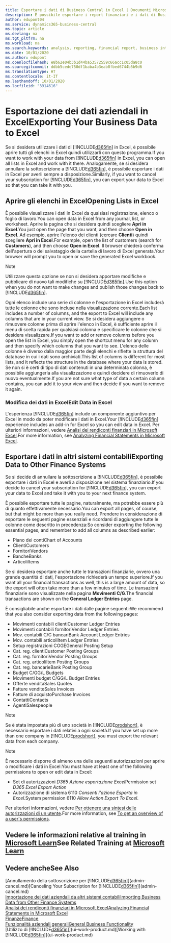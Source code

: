 ```yaml
---
title: Esportare i dati di Business Central in Excel | Documenti Microsoft
description: È possibile esportare i report finanziari e i dati di Business Intelligence da Business Central in Excel o aprire i dati di Business Central in Excel.
author: edupont04
ms.service: dynamics365-business-central
ms.topic: article
ms.devlang: na
ms.tgt_pltfrm: na
ms.workload: na
ms.search.keywords: analysis, reporting, financial report, business intelligence, BI, Excel
ms.date: 10/01/2020
ms.author: edupont
ms.openlocfilehash: e8b62e04b3b1d44ba53572559c66acc1c05da8c0
ms.sourcegitcommit: ddbb5cede750df1baba4b3eab8fbed6744b5b9d6
ms.translationtype: HT
ms.contentlocale: it-IT
ms.lasthandoff: 10/01/2020
ms.locfileid: "3914616"
---
```

# <a name="exporting-your-business-data-to-excel"></a><span data-ttu-id="50d90-103">Esportazione dei dati aziendali in Excel</span><span class="sxs-lookup"><span data-stu-id="50d90-103">Exporting Your Business Data to Excel</span></span>
<span data-ttu-id="50d90-104">Se si desidera utilizzare i dati di [!INCLUDE[d365fin](includes/d365fin_md.md)] in Excel, è possibile aprire tutti gli elenchi in Excel quindi utilizzarli con questo programma.</span><span class="sxs-lookup"><span data-stu-id="50d90-104">If you want to work with your data from [!INCLUDE[d365fin](includes/d365fin_md.md)] in Excel, you can open all lists in Excel and work with it there.</span></span> <span data-ttu-id="50d90-105">Analogamente, se si desidera annullare la sottoscrizione a [!INCLUDE[d365fin](includes/d365fin_md.md)], è possibile esportare i dati in Excel per averli sempre a disposizione.</span><span class="sxs-lookup"><span data-stu-id="50d90-105">Similarly, if you want to cancel your subscription for [!INCLUDE[d365fin](includes/d365fin_md.md)], you can export your data to Excel so that you can take it with you.</span></span>

## <a name="opening-lists-in-excel"></a><span data-ttu-id="50d90-106">Aprire gli elenchi in Excel</span><span class="sxs-lookup"><span data-stu-id="50d90-106">Opening Lists in Excel</span></span>
<span data-ttu-id="50d90-107">È possibile visualizzare i dati in Excel da qualsiasi registrazione, elenco o foglio di lavoro.</span><span class="sxs-lookup"><span data-stu-id="50d90-107">You can open data in Excel from any journal, list, or worksheet.</span></span> <span data-ttu-id="50d90-108">Aprire la pagina che si desidera quindi scegliere **Apri in Excel**.</span><span class="sxs-lookup"><span data-stu-id="50d90-108">You just open the page that you want, and then choose **Open in Excel**.</span></span> <span data-ttu-id="50d90-109">Ad esempio, aprire l'elenco dei clienti (cercare **Clienti**) quindi scegliere **Apri in Excel**.</span><span class="sxs-lookup"><span data-stu-id="50d90-109">For example, open the list of customers (search for **Customers**), and then choose **Open in Excel**.</span></span> <span data-ttu-id="50d90-110">Il browser chiederà conferma dell'apertura o del salvataggio della cartella di lavoro di Excel generata.</span><span class="sxs-lookup"><span data-stu-id="50d90-110">Your browser will prompt you to open or save the generated Excel workbook.</span></span>  

> [!NOTE]
> <span data-ttu-id="50d90-111">Utilizzare questa opzione se non si desidera apportare modifiche e pubblicare di nuovo tali modifiche su [!INCLUDE[d365fin](includes/d365fin_md.md)].</span><span class="sxs-lookup"><span data-stu-id="50d90-111">Use this option when you do not want to make changes and publish those changes back to [!INCLUDE[d365fin](includes/d365fin_md.md)].</span></span>  

<span data-ttu-id="50d90-112">Ogni elenco include una serie di colonne e l'esportazione in Excel includerà tutte le colonne che sono incluse nella visualizzazione corrente.</span><span class="sxs-lookup"><span data-stu-id="50d90-112">Each list includes a number of columns, and the export to Excel will include any columns that are in your current view.</span></span> <span data-ttu-id="50d90-113">Se si desidera aggiungere o rimuovere colonne prima di aprire l'elenco in Excel, è sufficiente aprire il menu di scelta rapida per qualsiasi colonna e specificare le colonne che si desidera visualizzare.</span><span class="sxs-lookup"><span data-stu-id="50d90-113">If you want to add or remove columns before you open the list in Excel, you simply open the shortcut menu for any column and then specify which columns that you want to see.</span></span> <span data-ttu-id="50d90-114">L'elenco delle colonne è diverso dalla maggior parte degli elenchi e riflette la struttura del database in cui i dati sono archiviati.</span><span class="sxs-lookup"><span data-stu-id="50d90-114">This list of columns is different for most lists, and it reflects the structure in the database where your data is stored.</span></span> <span data-ttu-id="50d90-115">Se non si è certi di tipo di dati contenuti in una determinata colonna, è possibile aggiungerla alla visualizzazione e quindi decidere di rimuoverlo di nuovo eventualmente.</span><span class="sxs-lookup"><span data-stu-id="50d90-115">If you are not sure what type of data a certain column contains, you can add it to your view and then decide if you want to remove it again.</span></span>  

### <a name="edit-data-in-excel"></a><span data-ttu-id="50d90-116">Modifica dei dati in Excel</span><span class="sxs-lookup"><span data-stu-id="50d90-116">Edit Data in Excel</span></span>
<span data-ttu-id="50d90-117">L'esperienza [!INCLUDE[d365fin](includes/d365fin_md.md)] include un componente aggiuntivo per Excel in modo da poter modificare i dati in Excel.</span><span class="sxs-lookup"><span data-stu-id="50d90-117">Your [!INCLUDE[d365fin](includes/d365fin_md.md)] experience includes an add-in for Excel so you can edit data in Excel.</span></span> <span data-ttu-id="50d90-118">Per ulteriori informazioni, vedere [Analisi dei rendiconti finanziari in Microsoft Excel](finance-analyze-excel.md).</span><span class="sxs-lookup"><span data-stu-id="50d90-118">For more information, see [Analyzing Financial Statements in Microsoft Excel](finance-analyze-excel.md).</span></span>  

## <a name="exporting-data-to-other-finance-systems"></a><span data-ttu-id="50d90-119">Esportare i dati in altri sistemi contabili</span><span class="sxs-lookup"><span data-stu-id="50d90-119">Exporting Data to Other Finance Systems</span></span>
<span data-ttu-id="50d90-120">Se si decide di annullare la sottoscrizione a [!INCLUDE[d365fin](includes/d365fin_md.md)], è possibile esportare i dati in Excel e averli a disposizione nel sistema finanziario.</span><span class="sxs-lookup"><span data-stu-id="50d90-120">If you decide to cancel your subscription for [!INCLUDE[d365fin](includes/d365fin_md.md)], you can export your data to Excel and take it with you to your next finance system.</span></span>  

<span data-ttu-id="50d90-121">È possibile esportare tutte le pagine, naturalmente, ma potrebbe essere più di quanto effettivamente necessario.</span><span class="sxs-lookup"><span data-stu-id="50d90-121">You can export all pages, of course, but that might be more than you really need.</span></span> <span data-ttu-id="50d90-122">Prendere in considerazione di esportare le seguenti pagine essenziali e ricordarsi di aggiungere tutte le colonne come descritto in precedenza:</span><span class="sxs-lookup"><span data-stu-id="50d90-122">So consider exporting the following essential pages, and remember to add all columns as described earlier:</span></span>  

* <span data-ttu-id="50d90-123">Piano dei conti</span><span class="sxs-lookup"><span data-stu-id="50d90-123">Chart of Accounts</span></span>  
* <span data-ttu-id="50d90-124">Clienti</span><span class="sxs-lookup"><span data-stu-id="50d90-124">Customers</span></span>  
* <span data-ttu-id="50d90-125">Fornitori</span><span class="sxs-lookup"><span data-stu-id="50d90-125">Vendors</span></span>  
* <span data-ttu-id="50d90-126">Banche</span><span class="sxs-lookup"><span data-stu-id="50d90-126">Banks</span></span>  
* <span data-ttu-id="50d90-127">Articoli</span><span class="sxs-lookup"><span data-stu-id="50d90-127">Items</span></span>  

<span data-ttu-id="50d90-128">Se si desidera esportare anche tutte le transazioni finanziarie, ovvero una grande quantità di dati, l'esportazione richiederà un tempo superiore.</span><span class="sxs-lookup"><span data-stu-id="50d90-128">If you want all your financial transactions as well, this is a large amount of data, so the export will often take more than a few minutes of time.</span></span> <span data-ttu-id="50d90-129">Le transazioni finanziarie sono visualizzate nella pagina **Movimenti C/G**.</span><span class="sxs-lookup"><span data-stu-id="50d90-129">The financial transactions are shown on the **General Ledger Entries** page.</span></span>  

<span data-ttu-id="50d90-130">È consigliabile anche esportare i dati dalle pagine seguenti:</span><span class="sxs-lookup"><span data-stu-id="50d90-130">We recommend that you also consider exporting data from the following pages:</span></span>  

* <span data-ttu-id="50d90-131">Movimenti contabili clienti</span><span class="sxs-lookup"><span data-stu-id="50d90-131">Customer Ledger Entries</span></span>  
* <span data-ttu-id="50d90-132">Movimenti contabili fornitori</span><span class="sxs-lookup"><span data-stu-id="50d90-132">Vendor Ledger Entries</span></span>  
* <span data-ttu-id="50d90-133">Mov. contabili C/C bancari</span><span class="sxs-lookup"><span data-stu-id="50d90-133">Bank Account Ledger Entries</span></span>  
* <span data-ttu-id="50d90-134">Mov. contabili articoli</span><span class="sxs-lookup"><span data-stu-id="50d90-134">Item Ledger Entries</span></span>  
* <span data-ttu-id="50d90-135">Setup registrazioni COGE</span><span class="sxs-lookup"><span data-stu-id="50d90-135">General Posting Setup</span></span>  
* <span data-ttu-id="50d90-136">Cat. reg. clienti</span><span class="sxs-lookup"><span data-stu-id="50d90-136">Customer Posting Groups</span></span>  
* <span data-ttu-id="50d90-137">Cat. reg. fornitori</span><span class="sxs-lookup"><span data-stu-id="50d90-137">Vendor Posting Groups</span></span>  
* <span data-ttu-id="50d90-138">Cat. reg. articoli</span><span class="sxs-lookup"><span data-stu-id="50d90-138">Item Posting Groups</span></span>  
* <span data-ttu-id="50d90-139">Cat. reg. bancarie</span><span class="sxs-lookup"><span data-stu-id="50d90-139">Bank Posting Group</span></span>  
* <span data-ttu-id="50d90-140">Budget C/G</span><span class="sxs-lookup"><span data-stu-id="50d90-140">G/L Budgets</span></span>  
* <span data-ttu-id="50d90-141">Movimenti budget C/G</span><span class="sxs-lookup"><span data-stu-id="50d90-141">G/L Budget Entries</span></span>  
* <span data-ttu-id="50d90-142">Offerte vendita</span><span class="sxs-lookup"><span data-stu-id="50d90-142">Sales Quotes</span></span>  
* <span data-ttu-id="50d90-143">Fatture vendite</span><span class="sxs-lookup"><span data-stu-id="50d90-143">Sales Invoices</span></span>  
* <span data-ttu-id="50d90-144">Fatture di acquisto</span><span class="sxs-lookup"><span data-stu-id="50d90-144">Purchase Invoices</span></span>  
* <span data-ttu-id="50d90-145">Contatti</span><span class="sxs-lookup"><span data-stu-id="50d90-145">Contacts</span></span>  
* <span data-ttu-id="50d90-146">Agenti</span><span class="sxs-lookup"><span data-stu-id="50d90-146">Salespeople</span></span>  

> [!NOTE]  
> <span data-ttu-id="50d90-147">Se è stata impostata più di uno società in [!INCLUDE[prodshort](includes/prodshort.md)], è necessario esportare i dati relativi a ogni società.</span><span class="sxs-lookup"><span data-stu-id="50d90-147">If you have set up more than one company in [!INCLUDE[prodshort](includes/prodshort.md)], you must export the relevant data from each company.</span></span>

> [!NOTE]
> <span data-ttu-id="50d90-148">È necessario disporre di almeno una delle seguenti autorizzazioni per aprire o modificare i dati in Excel:</span><span class="sxs-lookup"><span data-stu-id="50d90-148">You must have at least one of the following permissions to open or edit data in Excel:</span></span>
>    - <span data-ttu-id="50d90-149">Set di autorizzazioni *D365 Azione esportazione Excel*</span><span class="sxs-lookup"><span data-stu-id="50d90-149">Permission set *D365 Excel Export Action*</span></span>  
>    - <span data-ttu-id="50d90-150">Autorizzazione di sistema 6110 *Consenti l'azione Esporta in Excel*.</span><span class="sxs-lookup"><span data-stu-id="50d90-150">System permission 6110 *Allow Action Export To Excel*.</span></span>  

<span data-ttu-id="50d90-151">Per ulteriori informazioni, vedere [Per ottenere una sintesi delle autorizzazioni di un utente](ui-define-granular-permissions.md#to-get-an-overview-of-a-users-permissions).</span><span class="sxs-lookup"><span data-stu-id="50d90-151">For more information, see [To get an overview of a user's permissions](ui-define-granular-permissions.md#to-get-an-overview-of-a-users-permissions).</span></span>

## <a name="see-related-training-at-microsoft-learn"></a><span data-ttu-id="50d90-152">Vedere le informazioni relative al training in [Microsoft Learn](/learn/modules/configure-powerbi-excel-dynamics-365-business-central/index)</span><span class="sxs-lookup"><span data-stu-id="50d90-152">See Related Training at [Microsoft Learn](/learn/modules/configure-powerbi-excel-dynamics-365-business-central/index)</span></span>

## <a name="see-also"></a><span data-ttu-id="50d90-153">Vedere anche</span><span class="sxs-lookup"><span data-stu-id="50d90-153">See Also</span></span>
<span data-ttu-id="50d90-154">[Annullamento della sottoscrizione per [!INCLUDE[d365fin](includes/d365fin_md.md)]](admin-cancel.md)</span><span class="sxs-lookup"><span data-stu-id="50d90-154">[Canceling Your Subscription for [!INCLUDE[d365fin](includes/d365fin_md.md)]](admin-cancel.md)</span></span>  
[<span data-ttu-id="50d90-155">Importazione dei dati aziendali da altri sistemi contabili</span><span class="sxs-lookup"><span data-stu-id="50d90-155">Importing Business Data from Other Finance Systems</span></span>](across-import-data-configuration-packages.md)  
[<span data-ttu-id="50d90-156">Analisi dei rendiconti finanziari in Microsoft Excel</span><span class="sxs-lookup"><span data-stu-id="50d90-156">Analyzing Financial Statements in Microsoft Excel</span></span>](finance-analyze-excel.md)  
[<span data-ttu-id="50d90-157">Finanze</span><span class="sxs-lookup"><span data-stu-id="50d90-157">Finance</span></span>](finance.md)  
[<span data-ttu-id="50d90-158">Funzionalità aziendali generali</span><span class="sxs-lookup"><span data-stu-id="50d90-158">General Business Functionality</span></span>](ui-across-business-areas.md)  
<span data-ttu-id="50d90-159">[Utilizzo di [!INCLUDE[d365fin](includes/d365fin_md.md)]](ui-work-product.md)</span><span class="sxs-lookup"><span data-stu-id="50d90-159">[Working with [!INCLUDE[d365fin](includes/d365fin_md.md)]](ui-work-product.md)</span></span>  
